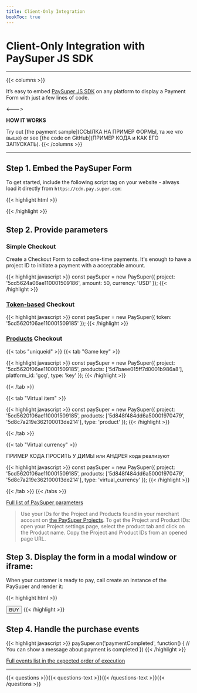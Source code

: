 ```yaml
---
title: Client-Only Integration
bookToc: true
---
```


# Client-Only Integration with PaySuper JS SDK
***

{{< columns >}}

It’s easy to embed [PaySuper JS SDK](https://github.com/paysuper/paysuper-js-sdk) on any platform to display a Payment Form with just a few lines of code.

<--->

**HOW IT WORKS**

Try out [the payment sample](ССЫЛКА НА ПРИМЕР ФОРМЫ, та же что выше) or see [the code on GitHub](ПРИМЕР КОДА и КАК ЕГО ЗАПУСКАТЬ).
{{< /columns >}}

***

## **Step 1.** Embed the PaySuper Form

To get started, include the following script tag on your website - always load it directly from `https://cdn.pay.super.com`:

{{< highlight html >}}
<script src="https://cdn.pay.super.com/paysdk/latest/paysuper.js"></script>
{{< /highlight >}}

## **Step 2.** Provide parameters

### **Simple Checkout**

Create a Checkout Form to collect one-time payments. It's enough to have a project ID to initiate a payment with a acceptable amount.

{{< highlight javascript >}}
const paySuper = new PaySuper({
    project: '5cd5624a06ae110001509186',
    amount: 50,
    currency: 'USD'
});
{{< /highlight >}}

### **[Token-based](/docs/payments/token) Checkout**

{{< highlight javascript >}}
const paySuper = new PaySuper({
    token: '5cd5620f06ae110001509185'
});
{{< /highlight >}}

### **[Products](/docs/payments/quick-start/#span-style-color-2e00a8-step-2-span-set-up-a-project) Checkout**

{{< tabs "uniqueid" >}}
{{< tab "Game key" >}}

{{< highlight javascript >}}
const paySuper = new PaySuper({
    project: '5cd5620f06ae110001509185',
    products: ['5d7baee015ff7d0001b986a8'],
    platform_id: 'gog',
    type: 'key'
});
{{< /highlight >}}

{{< /tab >}}

{{< tab "Virtual item" >}}

{{< highlight javascript >}}
const paySuper = new PaySuper({
    project: '5cd5620f06ae110001509185',
    products: ['5d848f484dd6a50001970479', '5d8c7a219e362100013de214'],
    type: 'product'
});
{{< /highlight >}}

{{< /tab >}}

{{< tab "Virtual currency" >}}

ПРИМЕР КОДА ПРОСИТЬ У ДИМЫ или АНДРЕЯ кода реализуют

{{< highlight javascript >}}
const paySuper = new PaySuper({
    project: '5cd5620f06ae110001509185',
    products: ['5d848f484dd6a50001970479', '5d8c7a219e362100013de214'],
    type: 'virtual_currency'
});
{{< /highlight >}}

{{< /tab >}}
{{< /tabs >}}

[Full list of PaySuper parameters](https://github.com/paysuper/paysuper-js-sdk/tree/master#paysuper-options)

> Use your IDs for the Project and Products found in your merchant account on [the PaySuper Projects](https://paysupermgmt.tst.protocol.one/projects/). To get the Project and Product IDs: open your Project settings page, select the product tab and click on the Product name. Copy the Project and Product IDs from an opened page URL.

## **Step 3.** Display the form in a modal window or iframe:

When your customer is ready to pay, call create an instance of the PaySuper and render it:

{{< highlight html >}}
<script>
function buyItems() {
    const paySuper = new PaySuper({
        token: '5cd5620f06ae110001509185'
    });

    // Embed a form as a modal window
    paySuper.renderModal();
    
    // Embed a form as an iframe
    // paySuper.renderPage();
}
</script>

<button onclick="buyItems()">BUY</button>
{{< /highlight >}}

## **Step 4.** Handle the purchase events

{{< highlight javascript >}}
paySuper.on('paymentCompleted', function() {
      // You can show a message about payment is completed
})
{{< /highlight >}}

[Full events list in the expected order of execution](https://github.com/paysuper/paysuper-js-sdk#paysuper-events)

***

{{< questions >}}{{< questions-text >}}{{< /questions-text >}}{{< /questions >}}